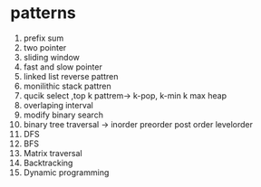 # patterns
1. prefix sum 
2. two pointer
3. sliding window
4. fast and slow pointer
5. linked list reverse pattren
6. monilithic stack pattren
7. qucik select ,top k pattrem-> k-pop, k-min k max heap
8. overlaping interval
9. modify binary search
10. binary tree traversal -> inorder preorder post order levelorder
11. DFS
12. BFS
13. Matrix traversal
14. Backtracking
15. Dynamic programming